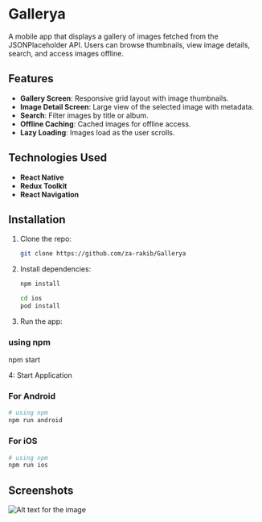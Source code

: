 # Gallerya

A mobile app that displays a gallery of images fetched from the JSONPlaceholder API. Users can browse thumbnails, view image details, search, and access images offline.

## Features

- **Gallery Screen**: Responsive grid layout with image thumbnails.
- **Image Detail Screen**: Large view of the selected image with metadata.
- **Search**: Filter images by title or album.
- **Offline Caching**: Cached images for offline access.
- **Lazy Loading**: Images load as the user scrolls.

## Technologies Used

- **React Native**
- **Redux Toolkit**
- **React Navigation**

## Installation

1. Clone the repo:

   ```bash
   git clone https://github.com/za-rakib/Gallerya
   ```

2. Install dependencies:

   ```bash
   npm install

   cd ios
   pod install
   ```

3. Run the app:

### using npm

npm start

4: Start Application

### For Android

```bash
# using npm
npm run android
```

### For iOS

```bash
# using npm
npm run ios
```

## Screenshots

![Alt text for the image](https://www.thewowstyle.com/wp-content/uploads/2015/01/nature-images..jpg)
